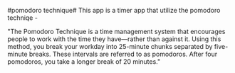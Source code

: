 #pomodoro technique#
This app is a timer app that utilize the pomodoro techniqe -

"The Pomodoro Technique is a time management system that encourages people to work with the time they have—rather than against it. Using this method, you break your workday into 25-minute chunks separated by five-minute breaks. These intervals are referred to as pomodoros. After four pomodoros, you take a longer break of 20 minutes."
